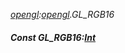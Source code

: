 _[opengl](../../modules/opengl/opengl-module.md):[opengl](../../modules/opengl/opengl-module.md).GL\_RGB16_
##### Const GL\_RGB16:[Int](../../modules/wonkey/wonkey-types-int.md)
